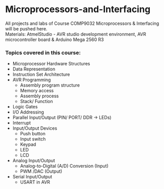 # Microprocessors-and-Interfacing
All projects and labs of Course COMP9032 Microprocessors & Interfacing will be pushed here.  
Materials: AtmelStudio - AVR studio development environment, AVR microcontroller board & Arduino Mega 2560 R3
### Topics covered in this course:
+ Microprocessor Hardware Structures
+ Data Representation
+ Instruction Set Architecture
+ AVR Programming
  + Assembly program structure
  + Memory access
  + Assembly process
  + Stack/ Function
+ Logic Gates
+ I/O Addressing
+ Parallel Input/Output (PIN/ PORT/ DDR -> LEDs)
+ Interrupt
+ Input/Output Devices
  + Push button
  + Input switch
  + Keypad
  + LED
  + LCD
+ Analog Input/Output
  + Analog-to-Digital (A/D) Conversion (Input)
  + PWM /DAC (Output)
+ Serial Input/Output
  + USART in AVR
